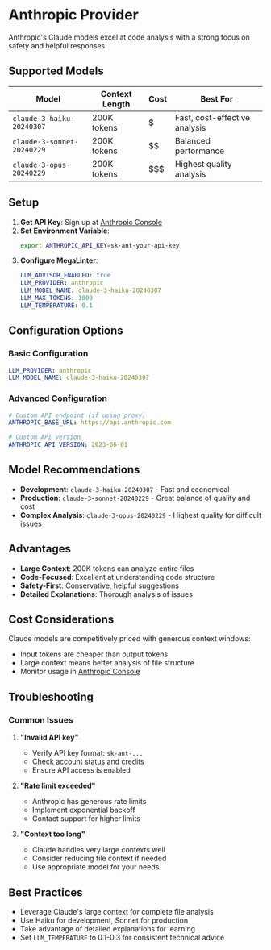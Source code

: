 # Anthropic Provider

Anthropic's Claude models excel at code analysis with a strong focus on safety and helpful responses.

## Supported Models

| Model                      | Context Length | Cost | Best For                      |
|----------------------------|----------------|------|-------------------------------|
| `claude-3-haiku-20240307`  | 200K tokens    | $    | Fast, cost-effective analysis |
| `claude-3-sonnet-20240229` | 200K tokens    | $$   | Balanced performance          |
| `claude-3-opus-20240229`   | 200K tokens    | $$$  | Highest quality analysis      |

## Setup

1. **Get API Key**: Sign up at [Anthropic Console](https://console.anthropic.com/)
2. **Set Environment Variable**:
   ```bash
   export ANTHROPIC_API_KEY=sk-ant-your-api-key
   ```
3. **Configure MegaLinter**:
   ```yaml
   LLM_ADVISOR_ENABLED: true
   LLM_PROVIDER: anthropic
   LLM_MODEL_NAME: claude-3-haiku-20240307
   LLM_MAX_TOKENS: 1000
   LLM_TEMPERATURE: 0.1
   ```

## Configuration Options

### Basic Configuration

```yaml
LLM_PROVIDER: anthropic
LLM_MODEL_NAME: claude-3-haiku-20240307
```

### Advanced Configuration

```yaml
# Custom API endpoint (if using proxy)
ANTHROPIC_BASE_URL: https://api.anthropic.com

# Custom API version
ANTHROPIC_API_VERSION: 2023-06-01
```

## Model Recommendations

- **Development**: `claude-3-haiku-20240307` - Fast and economical
- **Production**: `claude-3-sonnet-20240229` - Great balance of quality and cost
- **Complex Analysis**: `claude-3-opus-20240229` - Highest quality for difficult issues

## Advantages

- **Large Context**: 200K tokens can analyze entire files
- **Code-Focused**: Excellent at understanding code structure
- **Safety-First**: Conservative, helpful suggestions
- **Detailed Explanations**: Thorough analysis of issues

## Cost Considerations

Claude models are competitively priced with generous context windows:
- Input tokens are cheaper than output tokens
- Large context means better analysis of file structure
- Monitor usage in [Anthropic Console](https://console.anthropic.com/)

## Troubleshooting

### Common Issues

1. **"Invalid API key"**
   - Verify API key format: `sk-ant-...`
   - Check account status and credits
   - Ensure API access is enabled

2. **"Rate limit exceeded"**
   - Anthropic has generous rate limits
   - Implement exponential backoff
   - Contact support for higher limits

3. **"Context too long"**
   - Claude handles very large contexts well
   - Consider reducing file context if needed
   - Use appropriate model for your needs

## Best Practices

- Leverage Claude's large context for complete file analysis
- Use Haiku for development, Sonnet for production
- Take advantage of detailed explanations for learning
- Set `LLM_TEMPERATURE` to 0.1-0.3 for consistent technical advice
